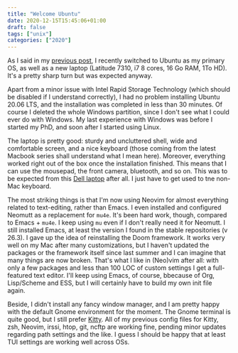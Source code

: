 ```yaml
---
title: "Welcome Ubuntu"
date: 2020-12-15T15:45:06+01:00
draft: false
tags: ["unix"]
categories: ["2020"]
---
```

As I said in my [previous post](/post/bye-bye-apple), I recently switched to Ubuntu as my primary OS, as well as a new laptop (Latitude 7310, i7 8 cores, 16 Go RAM, 1To HD). It's a pretty sharp turn but was expected anyway.

Apart from a minor issue with Intel Rapid Storage Technology (which should be disabled if I understand correctly), I had no problem installing Ubuntu 20.06 LTS, and the installation was completed in less than 30 minutes. Of course I deleted the whole Windows partition, since I don't see what I could ever do with Windows. My last experience with Windows was before I started my PhD, and soon after I started using Linux.

The laptop is pretty good: sturdy and uncluttered shell, wide and comfortable screen, and a nice keyboard (those coming from the latest Macbook series shall understand what I mean here). Moreover, everything worked right out of the box once the installation finished. This means that I can use the mousepad, the front camera, bluetooth, and so on. This was to be expected from this [Dell laptop](https://certification.ubuntu.com/hardware/202003-27782) after all. I just have to get used to tne non-Mac keyboard.

The most striking things is that I'm now using Neovim for almost everything related to text-editing, rather than Emacs. I even installed and configured Neomutt as a replacement for `mu4e`. It's been hard work, though, compared to Emacs + `mu4e`. I keep using `mu` even if I don't really need it for Neomutt. I still installed Emacs, at least the version I found in the stable repositories (v 26.3). I gave up the idea of reinstalling the Doom framework. It works very well on my Mac after many customizations, but I haven't updated the packages or the framework itself since last summer and I can imagine that many things are now broken. That's what I like in (Neo)vim after all: with only a few packages and less than 100 LOC of custom settings I get a full-featured text editor. I'll keep using Emacs, of course, bbecause of Org, Lisp/Scheme and ESS, but I will certainly have to build my own init file again.

Beside, I didn't install any fancy window manager, and I am pretty happy with the default Gnome environment for the moment. The Gnome terminal is quite good, but I still prefer [Kitty](https://sw.kovidgoyal.net/kitty/). All of my previous config files for Kitty, zsh, Neovim, irssi, htop, git, ncftp are working fine, pending minor updates regarding path settings and the like. I guess I should be happy that at least TUI settings are working well across OSs.
